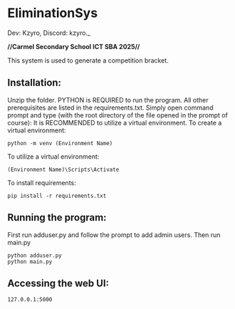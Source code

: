 # EliminationSys
Dev: Kzyro, Discord: kzyro._

**//Carmel Secondary School ICT SBA 2025//**

This system is used to generate a competition bracket.

## Installation:
Unzip the folder.
PYTHON is REQUIRED to run the program.
All other prerequisites are listed in the requirements.txt. Simply open command prompt and type (with the root directory of the file opened in the prompt of course):
It is RECOMMENDED to utilize a virtual environment.
To create a virtual environment:
```
python -m venv (Environment Name)
```
To utilize a virtual environment:
```
(Environment Name)\Scripts\Activate
```
To install requirements:
```
pip install -r requirements.txt
```

## Running the program:
First run adduser.py and follow the prompt to add admin users.
Then run main.py
```
python adduser.py
python main.py
```

## Accessing the web UI:
```
127.0.0.1:5000
```

